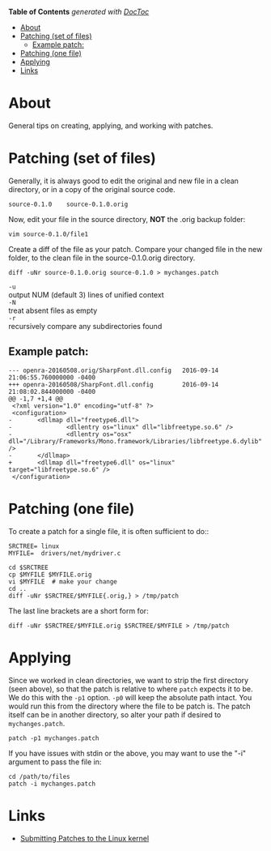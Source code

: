 <!-- START doctoc generated TOC please keep comment here to allow auto update -->
<!-- DON'T EDIT THIS SECTION, INSTEAD RE-RUN doctoc TO UPDATE -->
**Table of Contents**  *generated with [DocToc](https://github.com/thlorenz/doctoc)*

- [About](#about)
- [Patching (set of files)](#patching-set-of-files)
  - [Example patch:](#example-patch)
- [Patching (one file)](#patching-one-file)
- [Applying](#applying)
- [Links](#links)

<!-- END doctoc generated TOC please keep comment here to allow auto update -->

# About

General tips on creating, applying, and working with patches.

# Patching (set of files)

Generally, it is always good to edit the original and new file in a clean directory, or in a copy of the original source code.


```
source-0.1.0    source-0.1.0.orig
```

Now, edit your file in the source directory, **NOT** the .orig backup folder:

```
vim source-0.1.0/file1
```
             
Create a diff of the file as your patch. Compare your changed file in the new folder, to the clean file in the source-0.1.0.orig directory.

```
diff -uNr source-0.1.0.orig source-0.1.0 > mychanges.patch
```

`-u`  
 	output NUM (default 3) lines of unified context  
`-N`  
	treat absent files as empty  
`-r`  
	recursively compare any subdirectories found  

## Example patch:

```
--- openra-20160508.orig/SharpFont.dll.config   2016-09-14 21:06:55.760000000 -0400
+++ openra-20160508/SharpFont.dll.config        2016-09-14 21:08:02.844000000 -0400
@@ -1,7 +1,4 @@
 <?xml version="1.0" encoding="utf-8" ?>
 <configuration>
-       <dllmap dll="freetype6.dll">
-               <dllentry os="linux" dll="libfreetype.so.6" />
-               <dllentry os="osx" dll="/Library/Frameworks/Mono.framework/Libraries/libfreetype.6.dylib" />
-       </dllmap>
+       <dllmap dll="freetype6.dll" os="linux" target="libfreetype.so.6" />
 </configuration>
```

# Patching (one file)


To create a patch for a single file, it is often sufficient to do::

```
SRCTREE= linux
MYFILE=  drivers/net/mydriver.c

cd $SRCTREE
cp $MYFILE $MYFILE.orig
vi $MYFILE	# make your change
cd ..
diff -uNr $SRCTREE/$MYFILE{.orig,} > /tmp/patch
```

The last line brackets are a short form for:
```
diff -uNr $SRCTREE/$MYFILE.orig $SRCTREE/$MYFILE > /tmp/patch
```

# Applying

Since we worked in clean directories, we want to strip the first directory (seen above), so that the patch is relative to where 
`patch` expects it to be. We do this with the `-p1` option. `-p0` will keep the absolute path intact. You would run this from the 
directory where the file to be patch is. The patch itself can be in another directory, so alter your path if desired to `mychanges.patch`.

```
patch -p1 mychanges.patch
```

If you have issues with stdin or the above, you may want to use the "-i" argument to pass the file in:
```
cd /path/to/files
patch -i mychanges.patch
```

# Links

* [Submitting Patches to the Linux kernel](https://www.kernel.org/doc/Documentation/SubmittingPatches)
